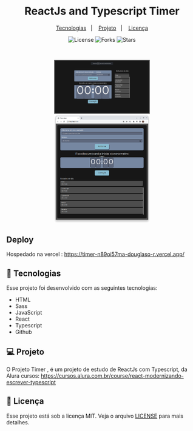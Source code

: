 <h1 align="center">
  ReactJs and Typescript Timer
</h1>

<p align="center">
  <a href="#-tecnologias">Tecnologias</a>&nbsp;&nbsp;&nbsp;|&nbsp;&nbsp;&nbsp;
  <a href="#-projeto">Projeto</a>&nbsp;&nbsp;&nbsp;|&nbsp;&nbsp;&nbsp;
  <a href="#memo-licença">Licença</a>
</p>

<p align="center">
  <img  src="https://img.shields.io/static/v1?label=license&message=MIT&color=FFCD1E&labelColor=FF008E" alt="License">
  
  <img src="https://img.shields.io/github/forks/birobirobiro/nlw-heat-origin?label=forks&message=MIT&color=FFCD1E&labelColor=FF008E" alt="Forks">

  <img src="https://img.shields.io/github/stars/birobirobiro/nlw-heat-origin?label=stars&message=MIT&color=FFCD1E&labelColor=FF008E" alt="Stars">
</p>

<br>

<p align="center">
  <img alt="timer" src=".github/timer1.png" width="50%">
  <img alt="timer" src=".github/timer2.png" width="50%">
</p>

## Deploy 
Hospedado na vercel : https://timer-n89oi57ma-douglaso-r.vercel.app/

## 🚀 Tecnologias

Esse projeto foi desenvolvido com as seguintes tecnologias:

- HTML
- Sass
- JavaScript
- React
- Typescript
- Github

## 💻 Projeto

O Projeto Timer , é um projeto de estudo de ReactJs com Typescript, da Alura cursos: https://cursos.alura.com.br/course/react-modernizando-escrever-typescript


## :memo: Licença

Esse projeto está sob a licença MIT. Veja o arquivo [LICENSE](.github/LICENSE.md) para mais detalhes.
